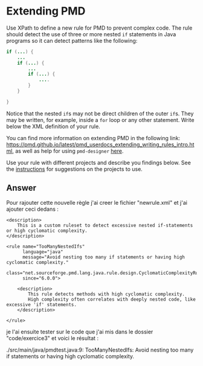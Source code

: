 # Extending PMD

Use XPath to define a new rule for PMD to prevent complex code. The rule should detect the use of three or more nested `if` statements in Java programs so it can detect patterns like the following:

```Java
if (...) {
    ...
    if (...) {
        ...
        if (...) {
            ....
        }
    }

}
```
Notice that the nested `if`s may not be direct children of the outer `if`s. They may be written, for example, inside a `for` loop or any other statement.
Write below the XML definition of your rule.

You can find more information on extending PMD in the following link: https://pmd.github.io/latest/pmd_userdocs_extending_writing_rules_intro.html, as well as help for using `pmd-designer` [here](https://github.com/selabs-ur1/VV-ISTIC-TP2/blob/master/exercises/designer-help.md).

Use your rule with different projects and describe you findings below. See the [instructions](../sujet.md) for suggestions on the projects to use.

## Answer

Pour rajouter cette nouvelle règle j'ai creer le fichier "newrule.xml" et j'ai ajouter ceci dedans : 

<?xml version="1.0" encoding="UTF-8"?>
<ruleset name="Custom Rules" xmlns="http://pmd.sf.net/ruleset/2.0.0"
xsi:schemaLocation="http://pmd.sf.net/ruleset/2.0.0 http://pmd.sf.net/ruleset_2_0_0.xsd"
xmlns:xsi="http://www.w3.org/2001/XMLSchema-instance">

    <description>
        This is a custom ruleset to detect excessive nested if-statements or high cyclomatic complexity.
    </description>

    <rule name="TooManyNestedIfs"
          language="java"
          message="Avoid nesting too many if statements or having high cyclomatic complexity."
          class="net.sourceforge.pmd.lang.java.rule.design.CyclomaticComplexityRule"
          since="6.0.0">

        <description>
            This rule detects methods with high cyclomatic complexity.
            High complexity often correlates with deeply nested code, like excessive 'if' statements.
        </description>

    </rule>

</ruleset>

je l'ai ensuite tester sur le code que j'ai mis dans le dossier "code/exercice3" et voici le résultat :

./src/main/java/pmdtest.java:9:	TooManyNestedIfs:	Avoid nesting too many if statements or having high cyclomatic complexity.
